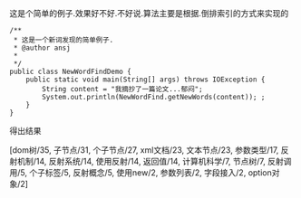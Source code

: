 这是个简单的例子.效果好不好.不好说.算法主要是根据.倒排索引的方式来实现的
<pre><code>/**
 * 这是一个新词发现的简单例子.
 * @author ansj
 *
 */
public class NewWordFindDemo {
	public static void main(String[] args) throws IOException {
		String content = "我摘抄了一篇论文...郁闷";
		System.out.println(NewWordFind.getNewWords(content)); ;
	}
}</code></pre>

得出结果


[dom树/35, 子节点/31, 个子节点/27, xml文档/23, 文本节点/23, 参数类型/17, 反射机制/14, 反射系统/14, 使用反射/14, 返回值/14, 计算机科学/7, 节点树/7, 反射调用/5, 个子标签/5, 反射概念/5, 使用new/2, 参数列表/2, 字段接入/2, option对象/2]